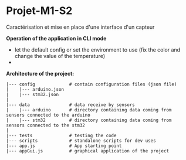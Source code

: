 # Projet-M1-S2
Caractérisation et mise en place d'une interface d'un capteur

**Operation of the application in CLI mode**

- let the default config or set the environment to use (fix the color and change the value of the temperature)
- 
**Architecture of the project:**

    |--- config             # contain configuration files (json file)
    |    |--- arduino.json
    |    |--- stm32.json
    |
    |--- data               # data receive by sensors
    |    |--- arduino       # directory containing data coming from sensors connected to the arduino
    |    |--- stm32         # directory containing data coming from sensors connected to the stm32
    |
    |--- tests              # testing the code
    |--- scripts            # standalone scripts for dev uses
    |--- app.js             # App starting point
    |--- appGui.js          # graphical application of the project